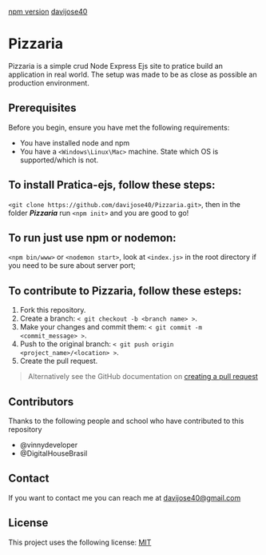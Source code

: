 
<!-- badges -->
[npm version](https://img.shields.io/npm/v/express?label=Express) [davijose40](https://img.shields.io/twitter/url?label=davijose&style=social&url=https%3A%2F%2Ftwitter.com%2FJose40Davi)

<!-- name the thing -->
# Pizzaria

<!-- summary -->
Pizzaria is a simple crud Node Express Ejs site to pratice build an application in real world. The setup was made to be as close as possible an production environment.

<!-- Prerequisites -->
## Prerequisites
Before you begin, ensure you have met the following requirements:
* You have installed node and npm
* You have a `<Windows\Linux\Mac>` machine. State which OS is supported/which is not.

<!-- How to install the thing -->
## To install **Pratica-ejs**, follow these steps:
`<git clone https://github.com/davijose40/Pizzaria.git>`, then in the folder ***Pizzaria*** run `<npm init>` and you are good to go!

<!-- How to use the thing -->
## To run just use npm or nodemon: 
`<npm bin/www>` or `<nodemon start>`, 
look at `<index.js>` in the root directory if you need to  be sure about server port;

<!-- How to contribute to the thing -->
## To contribute to **Pizzaria**, follow these esteps:
1. Fork this repository.
2. Create a branch: `< git checkout -b <branch name> >`.
3. Make your changes and commit them: `< git commit -m <commit_message> >`.
4. Push to the original branch: `< git push origin <project_name>/<location> >`.
5. Create the pull request.

> Alternatively see the GitHub documentation on [creating a pull request](https://help.github.com/en/github/collaborating-with-issues-and-pull-requests/creating-a-pull-request)

<!-- Add contributors -->
## Contributors
Thanks to the following people and school who have contributed to this repository
* @vinnydeveloper
* @DigitalHouseBrasil


<!-- Add acknowledgements -->




<!-- Contact information -->
## Contact
If you want to contact me you can reach me at davijose40@gmail.com


<!-- Add licence information -->
## License
This project uses the following license: [MIT](https://opensource.org/licenses/MIT)



